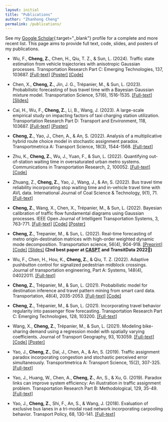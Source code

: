 ```yaml
---
layout: initial
title: "Publications"
author: "Zhanhong Cheng"
permalink: /publications/
---
```


See my [Google Scholar](https://scholar.google.com/citations?user=YhrxIBAAAAAJ&hl=en){:target="_blank"} profile for a complete and more recent list. This page aims to provide full text, code, slides, and posters of my publications.
- Wu, F., **Cheng, Z.**, Chen, H., Qiu, T. Z., & Sun, L. (2024). Traffic state estimation from vehicle trajectories with anisotropic Gaussian processes. Transportation Research Part C: Emerging Technologies, 137, 103687. [[Full-text]](https://www.sciencedirect.com/science/article/pii/S0968090X24001670) [[Poster]](assets\files\TRBAM-24_TSE_Poster.pdf) [[Code]](https://github.com/Lucky-Fan/GP_TSE)
- Chen, X., **Cheng, Z.**, Jin, J. G., Trépanier, M., & Sun, L. (2023). Probabilistic forecasting of bus travel time with a Bayesian Gaussian mixture model. Transportation Science, 57(6), 1516-1535. [[Full-text]](https://arxiv.org/abs/2206.06915) [[Slides]](assets\files\BayesianGMM_caspt.pdf)

- Cai, H., Wu, F., **Cheng, Z.**, Li, B., Wang, J. (2023). A large-scale empirical study on impacting factors of taxi charging station utilization. Transportation Research Part D: Transport and Environment, 118, 103687.
  [[Full-text]](https://www.researchgate.net/publication/369230453_A_Large-scale_Empirical_Study_on_Impacting_Factors_of_Taxi_Charging_Station_Utilization) [[Poster]](/assets/files/TRBAM-23-03249_Haiming%20CAI_Poster.pdf)

- **Cheng, Z.**, Yao, J., Chen, A., & An, S. (2022). Analysis of a multiplicative hybrid route choice model in stochastic assignment paradox. Transportmetrica A: Transport Science, 18(3), 1544-1568. [[Full-text]](https://www.researchgate.net/publication/353104528_Analysis_of_a_Multiplicative_Hybrid_Route_Choice_Model_in_Stochastic_Assignment_Paradox)

- Zhu, K., **Cheng, Z.**, Wu, J., Yuan, F., & Sun, L. (2022). Quantifying out-of-station waiting time in oversaturated urban metro systems. Communications in Transportation Research, 2, 100052.
  [[Full-text]](https://doi.org/10.1016/j.commtr.2022.100052) [[Code]](https://github.com/chengzhanhong/out-of-station-waiting)

- Zhuang, Z., **Cheng, Z.**, Yao, J., Wang, J., & An, S. (2022). Bus travel time reliability incorporating stop waiting time and in-vehicle travel time with AVL data. International Journal of Coal Science & Technology, 9(1), 71.
  [[Full-text]](https://doi.org/10.1007/s40789-022-00544-7)

- **Cheng, Z.**, Wang, X., Chen, X., Trépanier, M., & Sun, L. (2022). Bayesian calibration of traffic flow fundamental diagrams using Gaussian processes. IEEE Open Journal of Intelligent Transportation Systems, 3, 763-771.
  [[Full-text]](https://doi.org/10.1109/OJITS.2022.3220926) [[Code]](https://github.com/chengzhanhong/gaussian_process_calibration) [[Poster]](/assets/files/TRB_poster_GP_FD.pdf)

- **Cheng, Z.**, Trepanier, M., & Sun, L. (2022). Real-time forecasting of metro origin-destination matrices with high-order weighted dynamic mode decomposition. Transportation science, 56(4), 904-918.
  [[Preprint]](https://arxiv.org/abs/2101.00466) [[Code]](https://github.com/mcgill-smart-transport/high-order-weighted-DMD) [[Slides]](https://easychair.org/smart-slide/slide/hws4n#) **(2nd best paper at [CASPT](http://www.caspt.org/) and TransitData 2022🏅)**

- Wu, F., Chen, H., Hou, K., **Cheng, Z.**, & Qiu, T. Z. (2022). Adaptive pushbutton control for signalized pedestrian midblock crossings. Journal of transportation engineering, Part A: Systems, 148(4), 04022011. [[Full-text]](https://www.researchgate.net/publication/358353429_Adaptive_Pushbutton_Control_for_Signalized_Pedestrian_Midblock_Crossings)

- **Cheng, Z.**, Trépanier, M., & Sun, L. (2021). Probabilistic model for destination inference and travel pattern mining from smart card data. Transportation, 48(4), 2035-2053. [[Full-text]](https://www.researchgate.net/publication/342077959_Probabilistic_model_for_destination_inference_and_travel_pattern_mining_from_smart_card_data) [[Code]](https://github.com/mcgill-smart-transport/destination_inference)

- **Cheng, Z.**, Trépanier, M., & Sun, L. (2021). Incorporating travel behavior regularity into passenger flow forecasting. Transportation Research Part C: Emerging Technologies, 128, 103200.
  [[Full-text]](https://arxiv.org/abs/2004.00992v2)

- Wang, X., **Cheng, Z.**, Trépanier, M., & Sun, L. (2021). Modeling bike-sharing demand using a regression model with spatially varying coefficients. Journal of Transport Geography, 93, 103059.
  [[Full-text]](https://www.researchgate.net/publication/351153645_Modeling_bike-sharing_demand_using_a_regression_model_with_spatially_varying_coefficients) [[Code]](https://github.com/mcgill-smart-transport/bikesharing_demand_landuse) [[Poster]](assets\files\TRB_poster__2021_bixi.pdf)

- Yao, J., **Cheng, Z.**, Dai, J., Chen, A., & An, S. (2019). Traffic assignment paradox incorporating congestion and stochastic perceived error simultaneously. Transportmetrica A: Transport Science, 15(2), 307-325. [[Full-text]](/assets/files/TRAFFIC%20ASSIGNMENT%20PARADOX%20INCORPORATING%20CONGESTION%20AND%20STOCHASTIC%20PERCEIVED%20ERROR%20SIMULTANEOUSLY.pdf)

- Yao, J., Huang, W., Chen, A., **Cheng, Z.**, An, S., & Xu, G. (2019). Paradox links can improve system efficiency: An illustration in traffic assignment problem. Transportation Research Part B: Methodological, 129, 35-49. [[Full-text]](https://www.researchgate.net/publication/335749821_Paradox_links_can_improve_system_efficiency_An_illustration_in_traffic_assignment_problem)

- Yao, J., **Cheng, Z.**, Shi, F., An, S., & Wang, J. (2018). Evaluation of exclusive bus lanes in a tri-modal road network incorporating carpooling behavior. Transport Policy, 68, 130-141. [[Full-text]](/assets/files/Evaluation%20of%20Exclusive%20Bus%20Lanes%20in%20a%20Tri-modal%20Road%20Network%20Incorporating%20Carpooling%20Behavior.pdf)
